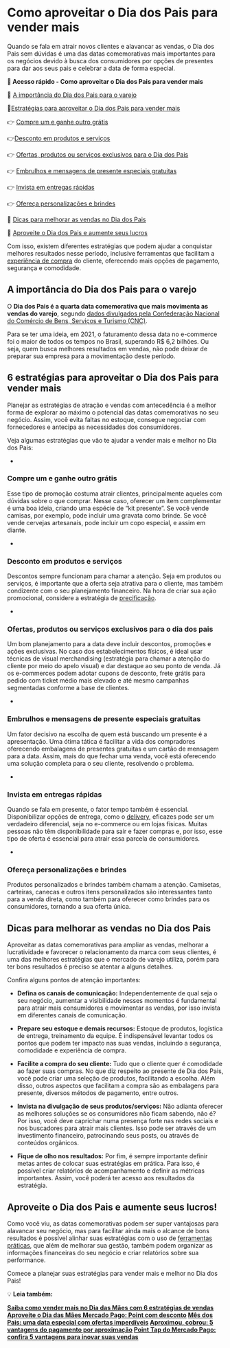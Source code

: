 # Como aproveitar o Dia dos Pais para vender mais

Quando se fala em atrair novos clientes e alavancar as vendas, o Dia dos Pais sem dúvidas é uma das datas comemorativas mais importantes para os negócios devido à busca dos consumidores por opções de presentes para dar aos seus pais e celebrar a data de forma especial.

**💙 Acesso rápido - Como aproveitar o Dia dos Pais para vender mais**

💙 [A importância do Dia dos Pais para o varejo](#um)

💙[](#dois)[](#dez)[Estratégias para aproveitar o Dia dos Pais para vender mais](#dois)

👉 [Compre um e ganhe outro grátis](#tres)

👉[Desconto em produtos e serviços](#quatro)

👉 [Ofertas, produtos ou serviços exclusivos para o Dia dos Pais](#cinco)

[](#seis)👉 [Embrulhos e mensagens de presente especiais gratuitas](#seis)

👉 [Invista em entregas rápidas](#sete)

👉 [Ofereça personalizações e brindes](#oito)

💙 [Dicas para melhorar as vendas no Dia dos Pais](#nove)

💙 [Aproveite o Dia dos Pais e aumente seus lucros](#dez)

Com isso, existem diferentes estratégias que podem ajudar a conquistar melhores resultados nesse período, inclusive ferramentas que facilitam a [experiência de compra](https://meubolso.mercadopago.com.br/criando-experiencias-de-compra-incriveis-no-seu-e-commerce) do cliente, oferecendo mais opções de pagamento, segurança e comodidade.

## 

[](#)
## **A importância do Dia dos Pais para o varejo**

O **Dia dos Pais é a quarta data comemorativa que mais movimenta as vendas do varejo**, segundo [dados divulgados pela Confederação Nacional do Comércio de Bens, Serviços e Turismo (CNC)](https://exame.com/bussola/e-commerce-o-maior-dia-dos-pais-de-todos-os-tempos/).

Para se ter uma ideia, em 2021, o faturamento dessa data no e-commerce foi o maior de todos os tempos no Brasil, superando R$ 6,2 bilhões. Ou seja, quem busca melhores resultados em vendas, não pode deixar de preparar sua empresa para a movimentação deste período.

[](#)
## **6 estratégias para aproveitar o Dia dos Pais para vender mais**

Planejar as estratégias de atração e vendas com antecedência é a melhor forma de explorar ao máximo o potencial das datas comemorativas no seu negócio. Assim, você evita faltas no estoque, consegue negociar com fornecedores e antecipa as necessidades dos consumidores.

Veja algumas estratégias que vão te ajudar a vender mais e melhor no Dia dos Pais:

[](#)

- 
### **Compre um e ganhe outro grátis**

Esse tipo de promoção costuma atrair clientes, principalmente aqueles com dúvidas sobre o que comprar. Nesse caso, oferecer um item complementar é uma boa ideia, criando uma espécie de “kit presente”. Se você vende camisas, por exemplo, pode incluir uma gravata como brinde. Se você vende cervejas artesanais, pode incluir um copo especial, e assim em diante.

[](#)

- 
### **Desconto em produtos e serviços**

Descontos sempre funcionam para chamar a atenção. Seja em produtos ou serviços, é importante que a oferta seja atrativa para o cliente, mas também condizente com o seu planejamento financeiro. Na hora de criar sua ação promocional, considere a estratégia de [precificação](https://meubolso.mercadopago.com.br/precificacao-como-calcular-preco-de-venda).

[](#)

- 
### **Ofertas, produtos ou serviços exclusivos para o dia dos pais**

Um bom planejamento para a data deve incluir descontos, promoções e ações exclusivas. No caso dos estabelecimentos físicos, é ideal usar técnicas de visual merchandising (estratégia para chamar a atenção do cliente por meio do apelo visual) e dar destaque ao seu ponto de venda. Já os e-commerces podem adotar cupons de desconto, frete grátis para pedido com ticket médio mais elevado e até mesmo campanhas segmentadas conforme a base de clientes.

[](#)

- 
### **Embrulhos e mensagens de presente especiais gratuitas**

Um fator decisivo na escolha de quem está buscando um presente é a apresentação. Uma ótima tática é facilitar a vida dos compradores oferecendo embalagens de presentes gratuitas e um cartão de mensagem para a data. Assim, mais do que fechar uma venda, você está oferecendo uma solução completa para o seu cliente, resolvendo o problema.

[](#)

- 
### **Invista em entregas rápidas**

Quando se fala em presente, o fator tempo também é essencial. Disponibilizar opções de entrega, como o [delivery](https://meubolso.mercadopago.com.br/servi%C3%A7o-de-delivery), eficazes pode ser um verdadeiro diferencial, seja no e-commerce ou em lojas físicas. Muitas pessoas não têm disponibilidade para sair e fazer compras e, por isso, esse tipo de oferta é essencial para atrair essa parcela de consumidores.

[](#)

- 
### **Ofereça personalizações e brindes**

Produtos personalizados e brindes também chamam a atenção. Camisetas, carteiras, canecas e outros itens personalizados são interessantes tanto para a venda direta, como também para oferecer como brindes para os consumidores, tornando a sua oferta única.

## 

[](#)
## **Dicas para melhorar as vendas no Dia dos Pais**

Aproveitar as datas comemorativas para ampliar as vendas, melhorar a lucratividade e favorecer o relacionamento da marca com seus clientes, é uma das melhores estratégias que o mercado de varejo utiliza, porém para ter bons resultados é preciso se atentar a alguns detalhes.

Confira alguns pontos de atenção importantes:

- **Defina os canais de comunicação:** Independentemente de qual seja o seu negócio, aumentar a visibilidade nesses momentos é fundamental para atrair mais consumidores e movimentar as vendas, por isso invista em diferentes canais de comunicação. 

- **Prepare seu estoque e demais recursos:** Estoque de produtos, logística de entrega, treinamento da equipe. É indispensável levantar todos os pontos que podem ter impacto nas suas vendas, incluindo a segurança, comodidade e experiência de compra. 

- **Facilite a compra do seu cliente:** Tudo que o cliente quer é comodidade ao fazer suas compras. No que diz respeito ao presente de Dia dos Pais, você pode criar uma seleção de produtos, facilitando a escolha. Além disso, outros aspectos que facilitam a compra são as embalagens para presente, diversos métodos de pagamento, entre outros. 

- **Invista na divulgação de seus produtos/serviços:** Não adianta oferecer as melhores soluções se os consumidores não ficam sabendo, não é? Por isso, você deve caprichar numa presença forte nas redes sociais e nos buscadores para atrair mais clientes. Isso pode ser através de um investimento financeiro, patrocinando seus posts, ou através de conteúdos orgânicos. 

- **Fique de olho nos resultados:** Por fim, é sempre importante definir metas antes de colocar suas estratégias em prática. Para isso, é possível criar relatórios de acompanhamento e definir as métricas importantes. Assim, você poderá ter acesso aos resultados da estratégia.  

[](#)
## **Aproveite o Dia dos Pais e aumente seus lucros!**

Como você viu, as datas comemorativas podem ser super vantajosas para alavancar seu negócio, mas para facilitar ainda mais o alcance de bons resultados é possível alinhar suas estratégias com o uso de [ferramentas práticas](https://www.mercadopago.com.br/ferramentas-para-vender#from=public_navigation), que além de melhorar sua gestão, também podem organizar as informações financeiras do seu negócio e criar relatórios sobre sua performance.

Comece a planejar suas estratégias para vender mais e melhor no Dia dos Pais!

💡 **Leia também:**

**[Saiba como vender mais no Dia das Mães com 6 estratégias de vendas](https://meubolso.mercadopago.com.br/vender-mais-no-dia-da-maes)
[Aproveite o Dia das Mães Mercado Pago: Point com desconto](https://meubolso.mercadopago.com.br/dia-das-maes-mercado-pago)
[Mês dos Pais: uma data especial com ofertas imperdíveis](https://meubolso.mercadopago.com.br/mes-dos-pais-revendedores-mercado-pago)
[Aproximou, cobrou: 5 vantagens do pagamento por aproximação](https://meubolso.mercadopago.com.br/pagamento-por-aproximacao-vantagens-do-tap-to-phone)
[Point Tap do Mercado Pago: confira 5 vantagens para inovar suas vendas](https://meubolso.mercadopago.com.br/vantagens-da-point-tap-para-seu-negocio)**